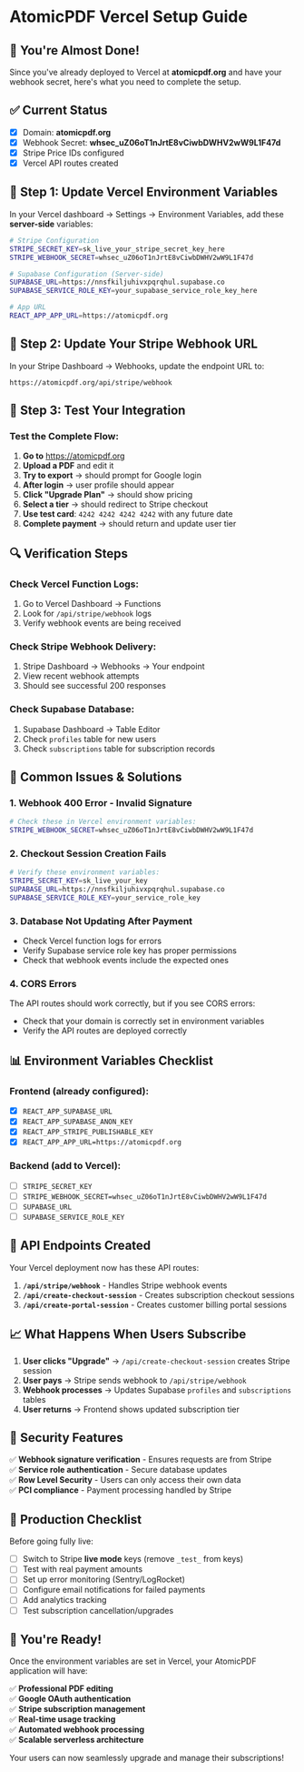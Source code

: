 # AtomicPDF Vercel Setup Guide

## 🎉 **You're Almost Done!**

Since you've already deployed to Vercel at **atomicpdf.org** and have your webhook secret, here's what you need to complete the setup.

## ✅ **Current Status**
- [x] Domain: **atomicpdf.org**
- [x] Webhook Secret: **whsec_uZ06oT1nJrtE8vCiwbDWHV2wW9L1F47d**
- [x] Stripe Price IDs configured
- [x] Vercel API routes created

## 🔧 **Step 1: Update Vercel Environment Variables**

In your Vercel dashboard → Settings → Environment Variables, add these **server-side** variables:

```bash
# Stripe Configuration
STRIPE_SECRET_KEY=sk_live_your_stripe_secret_key_here
STRIPE_WEBHOOK_SECRET=whsec_uZ06oT1nJrtE8vCiwbDWHV2wW9L1F47d

# Supabase Configuration (Server-side)
SUPABASE_URL=https://nnsfkiljuhivxpqrqhul.supabase.co
SUPABASE_SERVICE_ROLE_KEY=your_supabase_service_role_key_here

# App URL
REACT_APP_APP_URL=https://atomicpdf.org
```

## 🔄 **Step 2: Update Your Stripe Webhook URL**

In your Stripe Dashboard → Webhooks, update the endpoint URL to:
```
https://atomicpdf.org/api/stripe/webhook
```

## 🧪 **Step 3: Test Your Integration**

### Test the Complete Flow:

1. **Go to** https://atomicpdf.org
2. **Upload a PDF** and edit it 
3. **Try to export** → should prompt for Google login
4. **After login** → user profile should appear
5. **Click "Upgrade Plan"** → should show pricing
6. **Select a tier** → should redirect to Stripe checkout
7. **Use test card**: `4242 4242 4242 4242` with any future date
8. **Complete payment** → should return and update user tier

## 🔍 **Verification Steps**

### Check Vercel Function Logs:
1. Go to Vercel Dashboard → Functions
2. Look for `/api/stripe/webhook` logs
3. Verify webhook events are being received

### Check Stripe Webhook Delivery:
1. Stripe Dashboard → Webhooks → Your endpoint
2. View recent webhook attempts
3. Should see successful 200 responses

### Check Supabase Database:
1. Supabase Dashboard → Table Editor
2. Check `profiles` table for new users
3. Check `subscriptions` table for subscription records

## 🚨 **Common Issues & Solutions**

### 1. **Webhook 400 Error - Invalid Signature**
```bash
# Check these in Vercel environment variables:
STRIPE_WEBHOOK_SECRET=whsec_uZ06oT1nJrtE8vCiwbDWHV2wW9L1F47d
```

### 2. **Checkout Session Creation Fails**
```bash
# Verify these environment variables:
STRIPE_SECRET_KEY=sk_live_your_key
SUPABASE_URL=https://nnsfkiljuhivxpqrqhul.supabase.co  
SUPABASE_SERVICE_ROLE_KEY=your_service_role_key
```

### 3. **Database Not Updating After Payment**
- Check Vercel function logs for errors
- Verify Supabase service role key has proper permissions
- Check that webhook events include the expected ones

### 4. **CORS Errors**
The API routes should work correctly, but if you see CORS errors:
- Check that your domain is correctly set in environment variables
- Verify the API routes are deployed correctly

## 📊 **Environment Variables Checklist**

### Frontend (already configured):
- [x] `REACT_APP_SUPABASE_URL`
- [x] `REACT_APP_SUPABASE_ANON_KEY` 
- [x] `REACT_APP_STRIPE_PUBLISHABLE_KEY`
- [x] `REACT_APP_APP_URL=https://atomicpdf.org`

### Backend (add to Vercel):
- [ ] `STRIPE_SECRET_KEY`
- [ ] `STRIPE_WEBHOOK_SECRET=whsec_uZ06oT1nJrtE8vCiwbDWHV2wW9L1F47d`
- [ ] `SUPABASE_URL`
- [ ] `SUPABASE_SERVICE_ROLE_KEY`

## 🎯 **API Endpoints Created**

Your Vercel deployment now has these API routes:

1. **`/api/stripe/webhook`** - Handles Stripe webhook events
2. **`/api/create-checkout-session`** - Creates subscription checkout sessions  
3. **`/api/create-portal-session`** - Creates customer billing portal sessions

## 📈 **What Happens When Users Subscribe**

1. **User clicks "Upgrade"** → `/api/create-checkout-session` creates Stripe session
2. **User pays** → Stripe sends webhook to `/api/stripe/webhook`
3. **Webhook processes** → Updates Supabase `profiles` and `subscriptions` tables
4. **User returns** → Frontend shows updated subscription tier

## 🔐 **Security Features**

✅ **Webhook signature verification** - Ensures requests are from Stripe  
✅ **Service role authentication** - Secure database updates  
✅ **Row Level Security** - Users can only access their own data  
✅ **PCI compliance** - Payment processing handled by Stripe  

## 🚀 **Production Checklist**

Before going fully live:

- [ ] Switch to Stripe **live mode** keys (remove `_test_` from keys)
- [ ] Test with real payment amounts 
- [ ] Set up error monitoring (Sentry/LogRocket)
- [ ] Configure email notifications for failed payments
- [ ] Add analytics tracking
- [ ] Test subscription cancellation/upgrades

## 🎉 **You're Ready!**

Once the environment variables are set in Vercel, your AtomicPDF application will have:

✅ **Professional PDF editing**  
✅ **Google OAuth authentication**  
✅ **Stripe subscription management**  
✅ **Real-time usage tracking**  
✅ **Automated webhook processing**  
✅ **Scalable serverless architecture**  

Your users can now seamlessly upgrade and manage their subscriptions! 